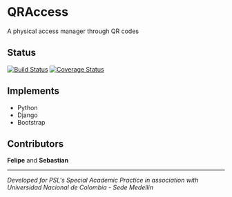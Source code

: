 # QRAccess

A physical access manager through QR codes

## Status
[![Build Status](https://travis-ci.org/facevedom/QRAccess.svg?branch=master)](https://travis-ci.org/facevedom/QRAccess)
[![Coverage Status](https://coveralls.io/repos/github/facevedom/QRAccess/badge.svg?branch=master)](https://coveralls.io/github/facevedom/QRAccess?branch=master)

## Implements
* Python
* Django
* Bootstrap

## Contributors

**Felipe** and **Sebastian**

---

_Developed for PSL's Special Academic Practice in association with Universidad Nacional de Colombia - Sede Medellín_
